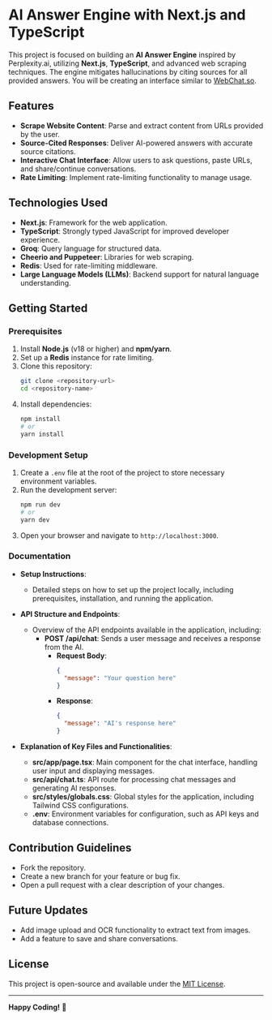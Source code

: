 # AI Answer Engine with Next.js and TypeScript

This project is focused on building an **AI Answer Engine** inspired by Perplexity.ai, utilizing **Next.js**, **TypeScript**, and advanced web scraping techniques. The engine mitigates hallucinations by citing sources for all provided answers. You will be creating an interface similar to [WebChat.so](https://www.webchat.so/).

## Features
- **Scrape Website Content**: Parse and extract content from URLs provided by the user.
- **Source-Cited Responses**: Deliver AI-powered answers with accurate source citations.
- **Interactive Chat Interface**: Allow users to ask questions, paste URLs, and share/continue conversations.
- **Rate Limiting**: Implement rate-limiting functionality to manage usage.

## Technologies Used
- **Next.js**: Framework for the web application.
- **TypeScript**: Strongly typed JavaScript for improved developer experience.
- **Groq**: Query language for structured data.
- **Cheerio and Puppeteer**: Libraries for web scraping.
- **Redis**: Used for rate-limiting middleware.
- **Large Language Models (LLMs)**: Backend support for natural language understanding.

## Getting Started

### Prerequisites
1. Install **Node.js** (v18 or higher) and **npm/yarn**.
2. Set up a **Redis** instance for rate limiting.
3. Clone this repository:
   ```bash
   git clone <repository-url>
   cd <repository-name>
   ```
4. Install dependencies:
   ```bash
   npm install
   # or
   yarn install
   ```

### Development Setup
1. Create a `.env` file at the root of the project to store necessary environment variables.
2. Run the development server:
   ```bash
   npm run dev
   # or
   yarn dev
   ```
3. Open your browser and navigate to `http://localhost:3000`.

### Documentation

- **Setup Instructions**: 
  - Detailed steps on how to set up the project locally, including prerequisites, installation, and running the application.

- **API Structure and Endpoints**: 
  - Overview of the API endpoints available in the application, including:
    - **POST /api/chat**: Sends a user message and receives a response from the AI. 
      - **Request Body**: 
        ```json
        {
          "message": "Your question here"
        }
        ```
      - **Response**: 
        ```json
        {
          "message": "AI's response here"
        }
        ```

- **Explanation of Key Files and Functionalities**: 
  - **src/app/page.tsx**: Main component for the chat interface, handling user input and displaying messages.
  - **src/api/chat.ts**: API route for processing chat messages and generating AI responses.
  - **src/styles/globals.css**: Global styles for the application, including Tailwind CSS configurations.
  - **.env**: Environment variables for configuration, such as API keys and database connections.


## Contribution Guidelines
- Fork the repository.
- Create a new branch for your feature or bug fix.
- Open a pull request with a clear description of your changes.

## Future Updates
- Add image upload and OCR functionality to extract text from images.
- Add a feature to save and share conversations.

## License
This project is open-source and available under the [MIT License](LICENSE).

---

**Happy Coding!** 🎉
